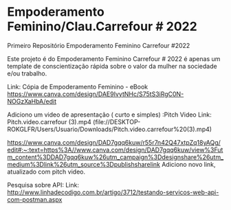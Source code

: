# Empoderamento Feminino/Clau.Carrefour # 2022
 Primeiro Repositório Empoderamento Feminino Carrefour #2022
 
 Este projeto é do Empoderamento Feminino Carrefour # 2022 
 é apenas um template de conscientização rápida sobre o
 valor da mulher na sociedade e/ou trabalho.
 
 Link:
 Cópia de Empoderamento Feminino - eBook
https://www.canva.com/design/DAE9IvytNHc/S75tS3iRgC0N-NOGzXaHbA/edit

Adiciono um video de apresentação ( curto e simples) :Pitch Video
Link: Pitch.video.carrefour (3).mp4 (file://DESKTOP-ROKGLFR/Users/Usuario/Downloads/Pitch.video.carrefour%20(3).mp4)


https://www.canva.com/design/DAD7gqq6kuw/r55r7n42Q47xtpZq18yAQg/edit#:~:text=https%3A//www.canva.com/design/DAD7gqq6kuw/view%3Futm_content%3DDAD7gqq6kuw%26utm_campaign%3Ddesignshare%26utm_medium%3Dlink%26utm_source%3Dpublishsharelink
Adiciono novo link, atualizado com pitch video.


Pesquisa sobre API: 
Link:  http://www.linhadecodigo.com.br/artigo/3712/testando-servicos-web-api-com-postman.aspx


